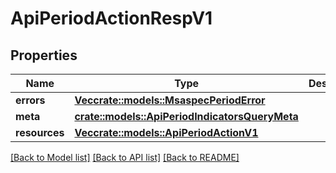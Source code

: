 # ApiPeriodActionRespV1

## Properties

Name | Type | Description | Notes
------------ | ------------- | ------------- | -------------
**errors** | [**Vec<crate::models::MsaspecPeriodError>**](msaspec.Error.md) |  |
**meta** | [**crate::models::ApiPeriodIndicatorsQueryMeta**](api.IndicatorsQueryMeta.md) |  |
**resources** | [**Vec<crate::models::ApiPeriodActionV1>**](api.ActionV1.md) |  |

[[Back to Model list]](../README.md#documentation-for-models) [[Back to API list]](../README.md#documentation-for-api-endpoints) [[Back to README]](../README.md)
